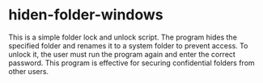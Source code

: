 # hiden-folder-windows
This is a simple folder lock and unlock script. The program hides the specified folder and renames it to a system folder to prevent access. To unlock it, the user must run the program again and enter the correct password. This program is effective for securing confidential folders from other users.
